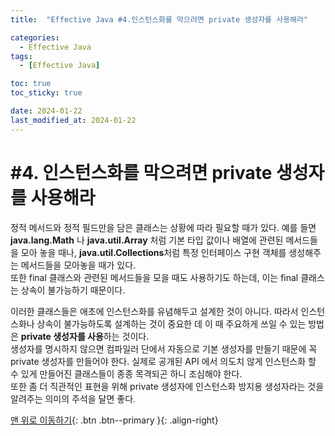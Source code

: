 ```yaml
---
title:  "Effective Java #4.인스턴스화를 막으려면 private 생성자를 사용해라" 

categories:
  - Effective Java
tags:
  - [Effective Java]

toc: true
toc_sticky: true

date: 2024-01-22
last_modified_at: 2024-01-22
---
```



# #4. 인스턴스화를 막으려면 private 생성자를 사용해라

정적 메서드와 정적 필드만을 담은 클래스는 상황에 따라 필요할 때가 있다. 예를 들면 **java.lang.Math** 나 **java.util.Array** 처럼 기본 타입 값이나 배열에 관련된 메서드들을 모아 놓을 때나, 
**java.util.Collections**처럼 특정 인터페이스 구현 객체를 생성해주는 메서드들을 모아놓을 때가 있다.  
또한 final 클래스와 관련된 메서드들을 모을 때도 사용하기도 하는데, 이는 final 클래스는 상속이 불가능하기 때문이다.  
  
  
이러한 클래스들은 애초에 인스턴스화를 유념해두고 설계한 것이 아니다. 따라서 인스턴스화나 상속이 불가능하도록 설계하는 것이 중요한 데 이 때 주요하게 쓰일 수 있는 방법은 
**private 생성자를 사용**하는 것이다.  
생성자를 명시하지 않으면 컴파일러 단에서 자동으로 기본 생성자를 만들기 때문에 꼭 private 생성자를 만들어야 한다. 실제로 공개된 API 에서 의도치 않게 인스턴스화 할 수 있게 만들어진 클래스들이 종종 
목격되곤 하니 조심해야 한다.  
또한 좀 더 직관적인 표현을 위해 private 생성자에 인스턴스화 방지용 생성자라는 것을 알려주는 의미의 주석을 달면 좋다.


[맨 위로 이동하기](#){: .btn .btn--primary }{: .align-right}
